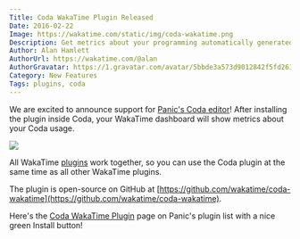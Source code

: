 ```yaml
---
Title: Coda WakaTime Plugin Released
Date: 2016-02-22
Image: https://wakatime.com/static/img/coda-wakatime.png
Description: Get metrics about your programming automatically generated from your Coda usage!
Author: Alan Hamlett
AuthorUrl: https://wakatime.com/@alan
AuthorGravatar: https://1.gravatar.com/avatar/5bbde3a573d9012842f5fd261caa0bfe
Category: New Features
Tags: plugins, coda
---
```


We are excited to announce support for [Panic's Coda editor](https://wakatime.com/help/plugins/coda)!
After installing the plugin inside Coda, your WakaTime dashboard will show metrics about your Coda usage.

<a href="https://wakatime.com/help/plugins/coda"><img src="https://wakatime.com/static/img/editor-icons/coda-128.png" /></a>

All WakaTime [plugins](https://wakatime.com/plugins) work together, so you can use the Coda plugin at the same time as all other WakaTime plugins.

The plugin is open-source on GitHub at [https://github.com/wakatime/coda-wakatime](https://github.com/wakatime/coda-wakatime).

Here's the [Coda WakaTime Plugin](https://panic.com/coda/plugins.php?id=139) page on Panic's plugin list with a nice green Install button!
